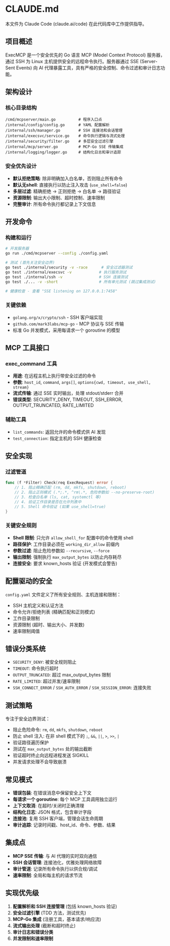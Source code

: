 # CLAUDE.md

本文件为 Claude Code (claude.ai/code) 在此代码库中工作提供指导。

## 项目概述

ExecMCP 是一个安全优先的 Go 语言 MCP (Model Context Protocol) 服务器，通过 SSH 为 Linux 主机提供安全的远程命令执行。服务器通过 SSE (Server-Sent Events) 向 AI 代理暴露工具，具有严格的安全控制、命令过滤和审计日志功能。

## 架构设计

### 核心目录结构
```
/cmd/mcpserver/main.go          # 程序入口点
/internal/config/config.go      # YAML 配置解析
/internal/ssh/manager.go        # SSH 连接池和会话管理
/internal/execsvc/service.go    # 命令执行逻辑与流式处理
/internal/security/filter.go    # 多层安全过滤引擎
/internal/mcp/server.go         # MCP-Go SSE 传输集成
/internal/logging/logger.go     # 结构化日志和审计追踪
```

### 安全优先设计
- **默认拒绝策略**: 除非明确加入白名单，否则阻止所有命令
- **默认无shell**: 直接执行以防止注入攻击 (`use_shell=false`)
- **多层过滤**: 精确拒绝 → 正则拒绝 → 白名单 → 路径验证
- **资源限制**: 输出大小限制、超时控制、速率限制
- **完整审计**: 所有命令执行都记录上下文信息

## 开发命令

### 构建和运行
```bash
# 开发服务器
go run ./cmd/mcpserver --config ./config.yaml

# 测试 (首先关注安全边界)
go test ./internal/security -v -race      # 安全过滤器测试
go test ./internal/execsvc -v            # 执行服务测试
go test ./internal/ssh -v                # SSH 连接测试
go test ./... -v -short                  # 所有单元测试 (跳过集成测试)

# 健康检查 - 查看 "SSE listening on 127.0.0.1:7458"
```

### 关键依赖
- `golang.org/x/crypto/ssh` - SSH 客户端实现
- `github.com/mark3labs/mcp-go` - MCP 协议与 SSE 传输
- 标准 Go 并发模式，采用每请求一个 goroutine 的模型

## MCP 工具接口

### exec_command 工具
- **用途**: 在远程主机上执行带安全过滤的命令
- **参数**: `host_id`, `command`, `args[]`, `options{cwd, timeout, use_shell, stream}`
- **流式传输**: 通过 SSE 实时输出，处理 stdout/stderr 合并
- **错误类型**: SECURITY_DENY, TIMEOUT, SSH_ERROR, OUTPUT_TRUNCATED, RATE_LIMITED

### 辅助工具
- `list_commands`: 返回允许的命令模式供 AI 发现
- `test_connection`: 指定主机的 SSH 健康检查

## 安全实现

### 过滤管道
```go
func (f *Filter) Check(req ExecRequest) error {
    // 1. 阻止精确匹配 (rm, dd, mkfs, shutdown, reboot)
    // 2. 阻止正则模式 (.*;.*, ^rm\.*, 危险参数如 --no-preserve-root)
    // 3. 检查白名单 (ls, cat, systemctl 等)
    // 4. 验证工作目录是否在允许列表中
    // 5. Shell 命令验证 (如果 use_shell=true)
}
```

### 关键安全规则
- **Shell 限制**: 只允许 `allow_shell_for` 配置中的命令使用 shell
- **路径保护**: 工作目录必须在 `working_dir_allow` 前缀内
- **参数过滤**: 阻止危险参数如 `--recursive`, `--force`
- **输出限制**: 强制执行 `max_output_bytes` 以防止内存耗尽
- **连接安全**: 要求 known_hosts 验证 (开发模式会警告)

## 配置驱动的安全

`config.yaml` 文件定义了所有安全规则、主机连接和限制：
- SSH 主机定义和认证方法
- 命令允许/拒绝列表 (精确匹配和正则模式)
- 工作目录限制
- 资源限制 (超时、输出大小、并发数)
- 速率限制阈值

## 错误分类系统

- `SECURITY_DENY`: 被安全规则阻止
- `TIMEOUT`: 命令执行超时
- `OUTPUT_TRUNCATED`: 超过 max_output_bytes 限制
- `RATE_LIMITED`: 超过并发/速率限制
- `SSH_CONNECT_ERROR` / `SSH_AUTH_ERROR` / `SSH_SESSION_ERROR`: 连接失败

## 测试策略

专注于安全边界测试：
- 阻止危险命令: `rm`, `dd`, `mkfs`, `shutdown`, `reboot`
- 防止 shell 注入: 在非 shell 模式下的 `;`, `&&`, `||`, `>`, `>>`, `|`
- 验证路径遍历保护
- 测试在 `max_output_bytes` 处的输出截断
- 验证超时终止向远程进程发送 SIGKILL
- 并发请求处理不会导致崩溃

## 常见模式

- **错误包装**: 在错误消息中保留安全上下文
- **每请求一个 goroutine**: 每个 MCP 工具调用独立运行
- **上下文取消**: 在超时/关闭时正确清理
- **结构化日志**: JSON 格式，包含审计字段
- **连接池**: 复用 SSH 客户端，管理会话生命周期
- **审计追踪**: 记录时间戳、host_id、命令、参数、结果

## 集成点

- **MCP SSE 传输**: 与 AI 代理的实时双向通信
- **SSH 会话管理**: 连接池化，优雅处理网络故障
- **审计管道**: 记录所有命令执行以供合规/调试
- **速率限制**: 全局和每主机的请求节流

## 实现优先级

1. **配置解析和 SSH 连接管理** (包括 known_hosts 验证)
2. **安全过滤引擎** (TDD 方法，测试优先)
3. **MCP-Go 集成** (注册工具，基本请求/响应流)
4. **流式输出处理** (截断和超时终止)
5. **审计日志和错误分类**
6. **并发限制和速率限制**
